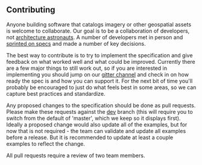 ## Contributing

Anyone building software that catalogs imagery or other geospatial assets is welcome to collaborate.
Our goal is to be a collaboration of developers, not [architecture astronauts](http://www.joelonsoftware.com/articles/fog0000000018.html).
A number of developers met in person and [sprinted on specs](https://github.com/radiantearth/boulder-sprint/)
and made a number of key decisions. 

The best way to contribute is to try to implement the specification and give feedback on what worked
well and what could be improved. Currently there are a few major things to still work out, so if you
are interested in implementing you should jump on our [gitter channel](https://gitter.im/SpatioTemporal-Asset-Catalog/Lobby)
and check in on how ready the spec is and how you can support it. For the next bit of time you'll
probably be encouraged to just do what feels best in some areas, so we can capture best practices
and standardize.

Any proposed changes to the specification should be done as pull requests. Please make these
requests against the [dev](https://github.com/radiantearth/stac-spec/tree/dev) branch (this will
require you to switch from the default of 'master', which we keep so it displays first). Ideally a
proposed change would also update all of the examples, but for now that is not required - the team
can validate and update all examples before a release. But it is recommended to update at least a
couple examples to reflect the change.

All pull requests require a review of two team members.
